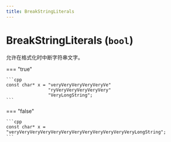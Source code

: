 ```yaml
---
title: BreakStringLiterals
---
```


# BreakStringLiterals (`bool`)

允许在格式化时中断字符串文字。

=== "true"

    ```cpp
    const char* x = "veryVeryVeryVeryVeryVe"
                    "ryVeryVeryVeryVeryVery"
                    "VeryLongString";
    ```

=== "false"

    ```cpp
    const char* x =
    "veryVeryVeryVeryVeryVeryVeryVeryVeryVeryVeryVeryLongString";
    ```
